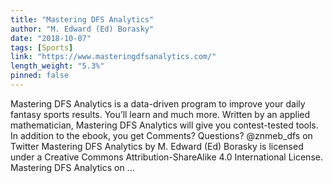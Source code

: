 ```yaml
---
title: "Mastering DFS Analytics"
author: "M. Edward (Ed) Borasky"
date: "2018-10-07"
tags: [Sports]
link: "https://www.masteringdfsanalytics.com/"
length_weight: "5.3%"
pinned: false
---
```


Mastering DFS Analytics is a data-driven program to improve your daily fantasy sports results. You’ll learn and much more. Written by an applied mathematician, Mastering DFS Analytics will give you contest-tested tools. In addition to the ebook, you get Comments? Questions? @znmeb_dfs on Twitter Mastering DFS Analytics by M. Edward (Ed) Borasky is licensed under a Creative Commons Attribution-ShareAlike 4.0 International License. Mastering DFS Analytics on ...
